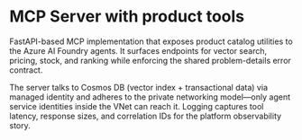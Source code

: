 # MCP Server with product tools

FastAPI-based MCP implementation that exposes product catalog utilities to the Azure AI Foundry agents. It surfaces endpoints for vector search, pricing, stock, and ranking while enforcing the shared problem-details error contract.

The server talks to Cosmos DB (vector index + transactional data) via managed identity and adheres to the private networking model—only agent service identities inside the VNet can reach it. Logging captures tool latency, response sizes, and correlation IDs for the platform observability story.